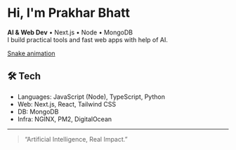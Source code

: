 # Hi, I'm Prakhar Bhatt

**AI & Web Dev** • Next.js • Node • MongoDB  
I build practical tools and fast web apps with help of AI.

[Snake animation](https://github.com/YOUR_USERNAME/YOUR_USERNAME/blob/output/snake.svg)

## 🛠️ Tech
- Languages: JavaScript (Node), TypeScript, Python
- Web: Next.js, React, Tailwind CSS
- DB: MongoDB
- Infra: NGINX, PM2, DigitalOcean

---
> “Artificial Intelligence, Real Impact.”
